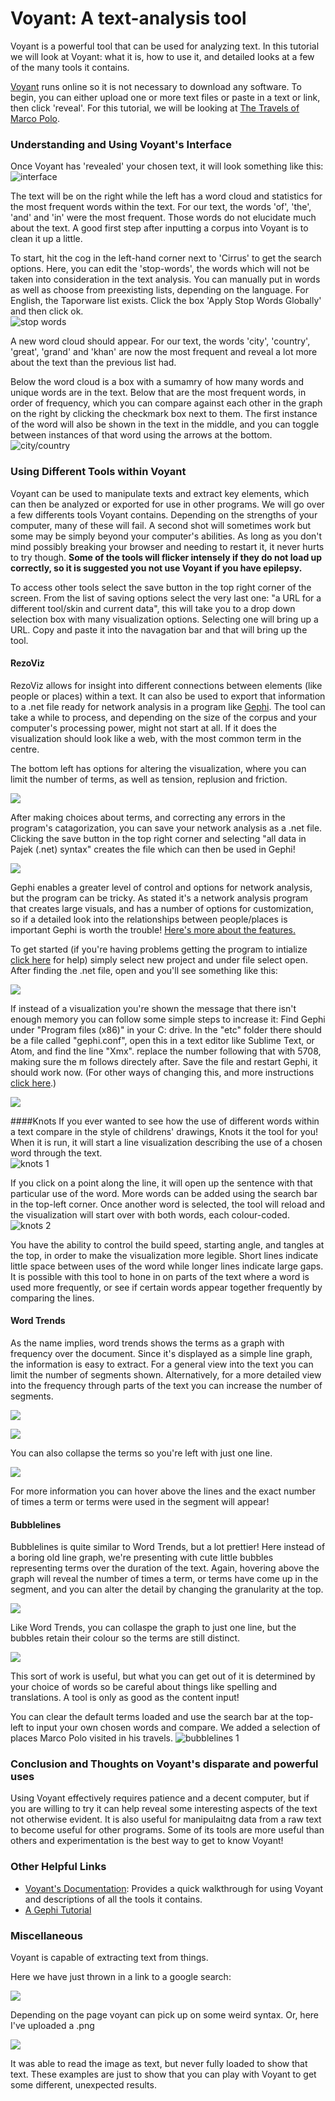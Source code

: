 # Voyant: A text-analysis tool

Voyant is a powerful tool that can be used for analyzing text.  In this tutorial we will look at Voyant: what it is, how to use it, and detailed looks at a few of the many tools it contains.

[Voyant](http://voyant-tools.org) runs online so it is not necessary to download any software.  To begin, you can either upload one or more text files or paste in a text or link, then click 'reveal'.  For this tutorial, we will be looking at [The Travels of Marco Polo](https://archive.org/stream/marcopolo00polouoft/marcopolo00polouoft_djvu.txt).

### Understanding and Using Voyant's Interface
Once Voyant has 'revealed' your chosen text, it will look something like this:
![interface](http://i1191.photobucket.com/albums/z467/risssssy/Screen%20Shot%202016-01-19%20at%207.19.55%20PM.png)

The text will be on the right while the left has a word cloud and statistics for the most frequent words within the text.  For our text, the words 'of', 'the', 'and' and 'in' were the most frequent.  Those words do not elucidate much about the text.  A good first step after inputting a corpus into Voyant is to clean it up a little.

To start, hit the cog in the left-hand corner next to 'Cirrus' to get the search options.  Here, you can edit the 'stop-words', the words which will not be taken into consideration in the text analysis.  You can manually put in words as well as choose from preexisting lists, depending on the language.  For English, the Taporware list exists.  Click the box 'Apply Stop Words Globally' and then click ok.  
![stop words](http://i1191.photobucket.com/albums/z467/risssssy/Screen%20Shot%202016-01-19%20at%207.34.38%20PM.png)

A new word cloud should appear.  For our text, the words 'city', 'country', 'great', 'grand' and 'khan' are now the most frequent and reveal a lot more about the text than the previous list had.

Below the word cloud is a box with a sumamry of how many words and unique words are in the text.  Below that are the most frequent words, in order of frequency, which you can compare against each other in the graph on the right by clicking the checkmark box next to them.  The first instance of the word will also be shown in the text in the middle, and you can toggle between instances of that word using the arrows at the bottom.
![city/country](http://i1191.photobucket.com/albums/z467/risssssy/Screen%20Shot%202016-01-26%20at%207.06.06%20AM.png)

### Using Different Tools within Voyant
Voyant can be used to manipulate texts and extract key elements, which can then be analyzed or exported for use in other programs.  We will go over a few differents tools Voyant contains.  Depending on the strengths of your computer, many of these will fail.  A second shot will sometimes work but some may be simply beyond your computer's abilities.  As long as you don't mind possibly breaking your browser and needing to restart it, it never hurts to try though. **Some of the tools will flicker intensely if they do not load up correctly, so it is suggested you not use Voyant if you have epilepsy.**   

To access other tools select the save button in the top right corner of the screen. From the list of saving options select the very last one: "a URL for a different tool/skin and current data", this will take you to a drop down selection box with many visualization options. Selecting one will bring up a URL. Copy and paste it into the navagation bar and that will bring up the tool. 

#### RezoViz

RezoViz allows for insight into different connections between elements (like people or places) within a text.  It can also be used to export that information to a .net file ready for network analysis in a program like [Gephi](https://gephi.org).  The tool can take a while to process, and depending on the size of the corpus and your computer's processing power, might not start at all. If it does the visualization should look like a web, with the most common term in the centre. 

The bottom left has options for altering the visualization, where you can limit the number of terms, as well as tension, replusion and friction. 


![](http://i17.photobucket.com/albums/b99/Dragon_Tamer13/options.jpg)

After making choices about terms, and correcting any errors in the program's catagorization, you can save your network analysis as a .net file. Clicking the save button in the top right corner and selecting "all data in Pajek (.net) syntax" creates the file which can then be used in Gephi!

![](http://i17.photobucket.com/albums/b99/Dragon_Tamer13/fornetfile.jpg)

Gephi enables a greater level of control and options for network analysis, but the program can be tricky. As stated it's a network analysis program that creates large visuals, and has a number of options for customization, so if a detailed look into the relationships between people/places is important Gephi is worth the trouble! [Here's more about the features.](https://gephi.org/features/)


To get started (if you're having problems getting the program to intialize [click here](https://forum.gephi.org/viewtopic.php?t=3309) for help) simply select new project and under file select open. After finding the .net file, open and you'll see something like this:

![](http://i17.photobucket.com/albums/b99/Dragon_Tamer13/gephi.jpg)

If instead of a visualization you're shown the message that there isn't enough memory you can follow some simple steps to increase it:
Find Gephi under "Program files (x86)" in your C: drive. In the "etc" folder there should be a file called "gephi.conf", open this in a text editor like Sublime Text, or Atom, and find the line "Xmx". replace the number following that with 5708, making sure the m follows directely after. Save the file and restart Gephi, it should work now. (For other ways of changing this, and more instructions [click here](https://gephi.org/users/install/#memory).)

![](http://i17.photobucket.com/albums/b99/Dragon_Tamer13/editingin.jpg)

####Knots
If you ever wanted to see how the use of different words within a text compare in the style of childrens' drawings, Knots it the tool for you!  When it is run, it will start a line visualization describing the use of a chosen word through the text.  
![knots 1](http://i1191.photobucket.com/albums/z467/risssssy/Screen%20Shot%202016-01-24%20at%207.53.02%20PM.png)

If you click on a point along the line, it will open up the sentence with that particular use of the word.  More words can be added using the search bar in the top-left corner.  Once another word is selected, the tool will reload and the visualization will start over with both words, each colour-coded.
![knots 2](http://i1191.photobucket.com/albums/z467/risssssy/Screen%20Shot%202016-01-24%20at%208.07.26%20PM.png)

You have the ability to control the build speed, starting angle, and tangles at the top, in order to make the visualization more legible.  Short lines indicate little space between uses of the word while longer lines indicate large gaps.  It is possible with this tool to hone in on parts of the text where a word is used more frequently, or see if certain words appear together frequently by comparing the lines.  

#### Word Trends

As the name implies, word trends shows the terms as a graph with frequency over the document. Since it's displayed as a simple line graph, the information is easy to extract. For a general view into the text you can limit the number of segments shown. Alternatively, for a more detailed view into the frequency through parts of the text you can increase the number of segments. 

![](http://i17.photobucket.com/albums/b99/Dragon_Tamer13/w2w.jpg)

![](http://i17.photobucket.com/albums/b99/Dragon_Tamer13/thjegrave.jpg)

You can also collapse the terms so you're left with just one line.

![](http://i17.photobucket.com/albums/b99/Dragon_Tamer13/rrrr.jpg)

For more information you can hover above the lines and the exact number of times a term or terms were used in the segment will appear!


#### Bubblelines

Bubblelines is quite similar to Word Trends, but a lot prettier! Here instead of a boring old line graph, we're presenting with cute little bubbles representing terms over the duration of the text. Again, hovering above the graph will reveal the number of times a term, or terms have come up in the segment, and you can alter the detail by changing the granularity at the top.

![](http://i17.photobucket.com/albums/b99/Dragon_Tamer13/rretrer.jpg)

Like Word Trends, you can collaspe the graph to just one line, but the bubbles retain their colour so the terms are still distinct. 

![](http://i17.photobucket.com/albums/b99/Dragon_Tamer13/rrere.jpg)

This sort of work is useful, but what you can get out of it is determined by your choice of words so be careful about things like spelling and translations.  A tool is only as good as the content input!

You can clear the default terms loaded and use the search bar at the top-left to input your own chosen words and compare.  We added a selection of places Marco Polo visited in his travels.
![bubblelines 1](http://i17.photobucket.com/albums/b99/Dragon_Tamer13/12632918_1133594893340147_1679230308_o.jpg)

### Conclusion and Thoughts on Voyant's disparate and powerful uses
Using Voyant effectively requires patience and a decent computer, but if you are willing to try it can help reveal some interesting aspects of the text not otherwise evident.  It is also useful for manipulaitng data from a raw text to become useful for other programs.  Some of its tools are more useful than others and experimentation is the best way to get to know Voyant!


### Other Helpful Links

+ [Voyant's Documentation](http://docs.voyant-tools.org/): Provides a quick walkthrough for using Voyant and descriptions of all the tools it contains.
+ [A Gephi Tutorial](http://electricarchaeology.ca/2013/10/29/getting-historical-network-data-into-gephi/)

### Miscellaneous

Voyant is capable of extracting text from things. 

Here we have just thrown in a link to a google search:

![](http://i17.photobucket.com/albums/b99/Dragon_Tamer13/popo.jpg)

Depending on the page voyant can pick up on some weird syntax. Or, here I've uploaded a .png

![](http://i17.photobucket.com/albums/b99/Dragon_Tamer13/png.jpg)

It was able to read the image as text, but never fully loaded to show that text. These examples are just to show that you can play with Voyant to get some different, unexpected results. 
